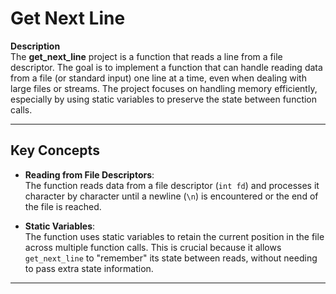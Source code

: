 # Get Next Line

**Description**  
The **get_next_line** project is a function that reads a line from a file descriptor. The goal is to implement a function that can handle reading data from a file (or standard input) one line at a time, even when dealing with large files or streams. The project focuses on handling memory efficiently, especially by using static variables to preserve the state between function calls.

---

## Key Concepts

- **Reading from File Descriptors**:  
  The function reads data from a file descriptor (`int fd`) and processes it character by character until a newline (`\n`) is encountered or the end of the file is reached.
  
- **Static Variables**:  
  The function uses static variables to retain the current position in the file across multiple function calls. This is crucial because it allows `get_next_line` to "remember" its state between reads, without needing to pass extra state information.

---
